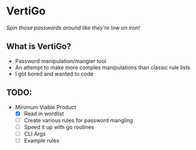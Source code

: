 # VertiGo

_Spin those passwords around like they're low on iron!_

## What is VertiGo?
- Password manipulation/mangler tool
- An attempt to make more complex manipulations than classic rule lists
- I got bored and wanted to code

## TODO:
- Minimum Viable Product
    - [x] Read in wordlist
    - [ ] Create various rules for password mangling
    - [ ] Speed it up with go routines
    - [ ] CLI Args
    - [ ] Example rules